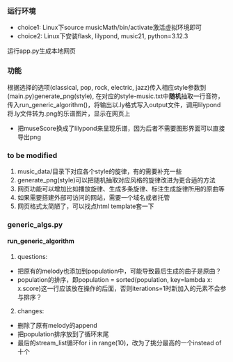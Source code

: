 ### 运行环境
- choice1: Linux下source musicMath/bin/activate激活虚拟环境即可
- choice2: Linux下安装flask, lilypond, music21, python=3.12.3

运行app.py生成本地网页

### 功能
根据选择的选项(classical, pop, rock, electric, jazz)传入相应style参数到(main.py)generate_png(style), 在对应的style-music.txt中**随机**抽取一行音符，传入run_generic_algorithm()，将输出以.ly格式写入output文件，调用lilypond将.ly文件转为.png的乐谱图片，显示在网页上
- 把museScore换成了lilypond来呈现乐谱，因为后者不需要图形界面可以直接导出png

### to be modified
1. music_data/目录下对应各个style的旋律，有的需要补充一些
2. generate_png(style)可以把随机抽取对应风格的旋律改进为更合适的方法
3. 网页功能可以增加比如播放旋律、生成多条旋律、标注生成旋律所用的原曲等
4. 如果需要搭建外部可访问的网站，需要一个域名或者托管
5. 网页格式太简陋了，可以找点html template套一下

### generic_algs.py
#### run_generic_algorithm
1. questions:
- 把原有的melody也添加到population中，可能导致最后生成的曲子是原曲？
- population的排序，即population = sorted(population, key=lambda x: x.score)这一行应该放在操作的后面，否则iterations=1时新加入的元素不会参与排序？
2. changes:
- 删除了原有melody的append
- 把population排序放到了循环末尾
- 最后的stream_list循环for i in range(10)，改为了挑分最高的一个instead of十个